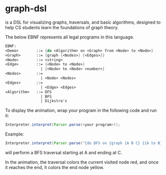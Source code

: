 # graph-dsl
<!-- At first, we decided which algorith is used on the search. After that, we use parser to parse a list of graph indicating all the nodes of in the graph and edges between each of the nodes that  are connected. Lastly , from demo class we call on DFS or BFS search the graph that was just created and also indicate the start node and then end node. -->

<graphDSL name> is a DSL for visualizing graphs, traversals, and basic algorithms, designed to help CS students learn the foundations of graph theory.
  
The below EBNF represents all legal programs in this language.

```scheme
EBNF:
<Demo>        ::= {do <Algorithm> on <Graph> from <Node> to <Node>}     <- currently the only top-level action allowed.
<Graph>       ::= {graph {<Nodes>} {<Edges>}}
<Node>        ::= <string>
<Edge>        ::= {<Node> to <Node>}
                | {<Node> to <Node> <number>}
<Nodes>       ::=
                | <Node> <Nodes>
<Edges>       ::=
                | <Edge> <Edges>
<Algorithm>   ::= DFS
                | BFS
                | Dijkstra's
```

To display the animation, wrap your program in the following code and run it:
```java
Interpreter.interpret(Parser.parse(<your program>));
```

Example:
```java
Interpreter.interpret(Parser.parse("{do BFS on {graph {A B C} {{A to B} {B to C} {C to A}}} from A to C}"));
```
will perform a BFS traversal starting at A and ending at C.

In the animation, the traversal colors the current visited node red, and once it reaches the end, it colors the end node yellow.
